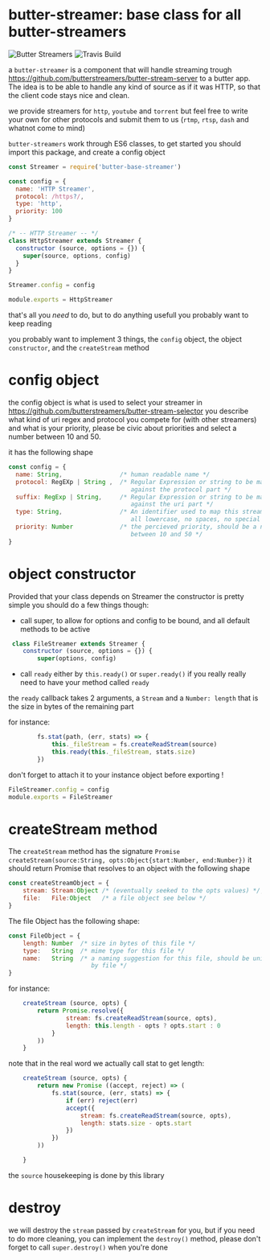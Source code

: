 butter-streamer: base class for all butter-streamers
===
![Butter Streamers](https://avatars0.githubusercontent.com/u/17933007?v=3&s=252 "logo")
![Travis Build](https://api.travis-ci.org/butterstreamers/butter-streamer.svg?branch=master "build")

a `butter-streamer` is a component that will handle streaming trough
https://github.com/butterstreamers/butter-stream-server to a butter app. The
idea is to be able to handle any kind of source as if it was HTTP, so that
the client code stays nice and clean.

we provide streamers for `http`, `youtube` and `torrent` but feel free to
write your own for other protocols and submit them to us (`rtmp`, `rtsp`,
`dash` and whatnot come to mind)

`butter-streamers` work through ES6 classes, to get started you should
import this package, and create a config object
```js
const Streamer = require('butter-base-streamer')

const config = {
  name: 'HTTP Streamer',
  protocol: /https?/,
  type: 'http',
  priority: 100
}

/* -- HTTP Streamer -- */
class HttpStreamer extends Streamer {
  constructor (source, options = {}) {
    super(source, options, config)
  }
}

Streamer.config = config

module.exports = HttpStreamer
```

that's all you *need* to do, but to do anything usefull you probably want
to keep reading

you probably want to implement 3 things, the `config` object, the
object `constructor`, and the `createStream` method

config object
==

the config object is what is used to select your streamer in
https://github.com/butterstreamers/butter-stream-selector you describe what
kind of uri regex and protocol you compete for (with other streamers) and
what is your priority, please be civic about priorities and select a number
between 10 and 50.

it has the following shape
```js
const config = {
  name: String,                /* human readable name */
  protocol: RegEXp | String ,  /* Regular Expression or string to be matched 
                                  against the protocol part */
  suffix: RegExp | String,     /* Regular Expression or string to be matched
                                  against the uri part */
  type: String,                /* An identifier used to map this streamer,
                                  all lowercase, no spaces, no special chars */
  priority: Number             /* the percieved priority, should be a number
                                  between 10 and 50 */
}
```

object constructor
==

Provided that your class depends on Streamer the constructor is pretty
simple you should do a few things though:
 - call super, to allow for options and config to be bound, and all default
 methods to be active
```js
 class FileStreamer extends Streamer {
	constructor (source, options = {}) {
		super(options, config)
```
 - call `ready` either by `this.ready()` or `super.ready()` if you really
 really need to have your method called `ready`

 the `ready` callback takes 2 arguments, a `Stream` and a `Number: length`
 that is the size in bytes of the remaining part

 for instance:
```js
		fs.stat(path, (err, stats) => {
			this._fileStream = fs.createReadStream(source)
			this.ready(this._fileStream, stats.size)
		})
```

don't forget to attach it to your instance object before exporting !

```js
FileStreamer.config = config
module.exports = FileStreamer
```

createStream method
==

The `createStream` method has the signature
`Promise createStream(source:String, opts:Object{start:Number, end:Number})`
it should return Promise that resolves to an object with the following shape
```js
const createStreamObject = {
    stream: Stream:Object /* (eventually seeked to the opts values) */,
    file:   File:Object   /* a file object see below */
}
```

The file Object has the following shape:
```js
const FileObject = {
    length: Number  /* size in bytes of this file */
    type:   String  /* mime type for this file */
    name:   String  /* a naming suggestion for this file, should be unique
                       by file */
}
```

for instance:
```js
	createStream (source, opts) {
        return Promise.resolve({
                stream: fs.createReadStream(source, opts),
                length: this.length - opts ? opts.start : 0
            }
		))
	}
```

note that in the real word we actually call stat to get length:
```js
	createStream (source, opts) {
		return new Promise ((accept, reject) => (
			fs.stat(source, (err, stats) => {
				if (err) reject(err)
				accept({
					stream: fs.createReadStream(source, opts),
					length: stats.size - opts.start
				})
			})
		))

	}
```

the `source` housekeeping is done by this library

destroy
==

we will destroy the `stream` passed by `createStream` for you, but if you
need to do more cleaning, you can implement the `destroy()` method, please
don't forget to call `super.destroy()` when you're done
